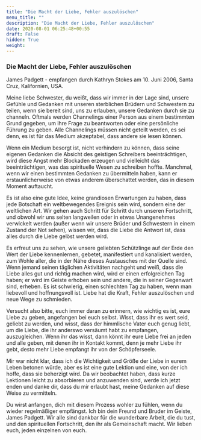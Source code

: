 ```yaml
---
title: "Die Macht der Liebe, Fehler auszulöschen"
menu_title: ""
description: "Die Macht der Liebe, Fehler auszulöschen"
date: 2020-08-01 06:25:48+00:55
draft: False
hidden: True
weight:
---
```

### Die Macht der Liebe, Fehler auszulöschen

James Padgett - empfangen durch Kathryn Stokes am 10. Juni 2006, Santa Cruz, Kalifornien, USA.

Meine liebe Schwester, du weißt, dass wir immer in der Lage sind, unsere Gefühle und Gedanken mit unseren sterblichen Brüdern und Schwestern zu teilen, wenn sie bereit sind, uns zu erlauben, unsere Gedanken durch sie zu channeln. Oftmals werden Channelings einer Person aus einem bestimmten Grund gegeben, um ihre Frage zu beantworten oder eine persönliche Führung zu geben. Alle Channelings müssen nicht geteilt werden, es sei denn, es ist für das Medium akzeptabel, dass andere sie lesen können.

Wenn ein Medium besorgt ist, nicht verhindern zu können, dass seine eigenen Gedanken die Absicht des geistigen Schreibers beeinträchtigen, wird diese Angst mehr Blockaden erzeugen und vielleicht das beeinträchtigen, was das spirituelle Wesen zu schreiben hoffte. Manchmal, wenn wir einen bestimmten Gedanken zu übermitteln haben, kann er erstaunlicherweise von etwas anderem überschattet werden, das in diesem Moment auftaucht.

Es ist also eine gute Idee, keine grandiosen Erwartungen zu haben, dass jede Botschaft ein weltbewegendes Ereignis sein wird, sondern eine der weltlichen Art. Wir gehen auch Schritt für Schritt durch unseren Fortschritt, und obwohl wir uns selten langweilen oder in etwas Unangenehmes verwickelt werden (außer wenn wir unsere Brüder und Schwestern in einem Zustand der Not sehen), wissen wir, dass die Liebe die Antwort ist, dass alles durch die Liebe gelöst werden wird.

Es erfreut uns zu sehen, wie unsere geliebten Schützlinge auf der Erde den Wert der Liebe kennenlernen, gebetet, manifestiert und kanalisiert werden, zum Wohle aller, die in der Nähe dieses Austausches mit der Quelle sind. Wenn jemand seinen täglichen Aktivitäten nachgeht und weiß, dass die Liebe alles gut und richtig machen wird, wird er einen erfolgreichen Tag haben; er wird im Geiste erhoben sein und andere, die in seiner Gegenwart sind, erheben. Es ist schwierig, einen schlechten Tag zu haben, wenn man liebevoll und hoffnungsvoll ist. Liebe hat die Kraft, Fehler auszulöschen und neue Wege zu schmieden.

Versucht also bitte, euch immer daran zu erinnern, wie wichtig es ist, eure Liebe zu geben, angefangen bei euch selbst. Wisst, dass ihr es wert seid, geliebt zu werden, und wisst, dass der himmlische Vater euch genug liebt, um die Liebe, die ihr anderswo versäumt habt zu empfangen, auszugleichen. Wenn ihr das wisst, dann könnt ihr eure Liebe frei an jeden und alle geben, mit denen ihr in Kontakt kommt, denn je mehr Liebe ihr gebt, desto mehr Liebe empfangt ihr von der Schöpferseele.

Mir war nicht klar, dass ich die Wichtigkeit und Größe der Liebe in eurem Leben betonen würde, aber es ist eine gute Lektion und eine, von der ich hoffe, dass sie beherzigt wird. Da wir beobachtet haben, dass kurze Lektionen leicht zu absorbieren und anzuwenden sind, werde ich jetzt enden und danke dir, dass du mir erlaubt hast, meine Gedanken auf diese Weise zu vermitteln.

Du wirst anfangen, dich mit diesem Prozess wohler zu fühlen, wenn du wieder regelmäßiger empfängst. Ich bin dein Freund und Bruder im Geiste, James Padgett. Wir alle sind dankbar für die wunderbare Arbeit, die du tust, und den spirituellen Fortschritt, den ihr als Gemeinschaft macht. Wir lieben euch, jeden einzelnen von euch.
